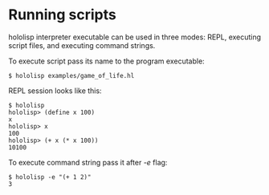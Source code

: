 # Running scripts

hololisp interpreter executable can be used in three modes: REPL, executing script files, and executing command strings.

To execute script pass its name to the program executable:

```shell
$ hololisp examples/game_of_life.hl
```

REPL session looks like this:

```shell
$ hololisp
hololisp> (define x 100)
x
hololisp> x
100
hololisp> (+ x (* x 100))
10100
```

To execute command string pass it after *-e* flag:

```shell
$ hololisp -e "(+ 1 2)"
3
```